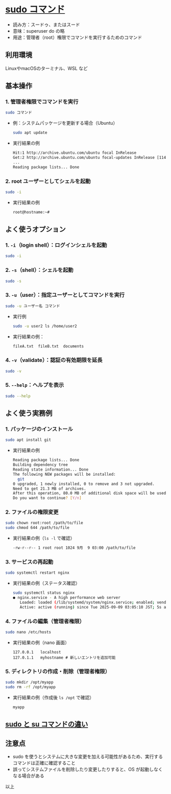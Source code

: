 # [sudo コマンド](sudo.md)

- 読み方：スードゥ、またはスード
- 意味：superuser do の略
- 用途：管理者（root）権限でコマンドを実行するためのコマンド

## 利用環境

LinuxやmacOSのターミナル、WSL など

## 基本操作

### 1. 管理者権限でコマンドを実行

```bash
sudo コマンド
```

- 例：システムパッケージを更新する場合（Ubuntu）

  ```bash
  sudo apt update
  ```

- 実行結果の例

  ```bash
  Hit:1 http://archive.ubuntu.com/ubuntu focal InRelease
  Get:2 http://archive.ubuntu.com/ubuntu focal-updates InRelease [114 kB]
  ...
  Reading package lists... Done
  ```

### 2. root ユーザーとしてシェルを起動

```bash
sudo -i
```

- 実行結果の例

  ```bash
  root@hostname:~#
  ```

## よく使うオプション

### 1. `-i`（login shell）：ログインシェルを起動

```bash
sudo -i
```

### 2. `-s`（shell）：シェルを起動

```bash
sudo -s
```

### 3. `-u`（user）：指定ユーザーとしてコマンドを実行

```bash
sudo -u ユーザー名 コマンド
```

- 実行例

  ```bash
  sudo -u user2 ls /home/user2
  ```

- 実行結果の例：

  ```bash
  fileA.txt  fileB.txt  documents
  ```

### 4. `-v`（validate）：認証の有効期限を延長

```bash
sudo -v
```

### 5. `--help`：ヘルプを表示

```bash
sudo --help
```

## よく使う実務例

### 1. パッケージのインストール

```bash
sudo apt install git
```

- 実行結果の例

  ```bash
  Reading package lists... Done
  Building dependency tree
  Reading state information... Done
  The following NEW packages will be installed:
    git
  0 upgraded, 1 newly installed, 0 to remove and 3 not upgraded.
  Need to get 21.3 MB of archives.
  After this operation, 80.0 MB of additional disk space will be used.
  Do you want to continue? [Y/n]
  ```

### 2. ファイルの権限変更

```bash
sudo chown root:root /path/to/file
sudo chmod 644 /path/to/file
```

- 実行結果の例（`ls -l` で確認）

  ```bash
  -rw-r--r-- 1 root root 1024 9月  9 03:00 /path/to/file
  ```

### 3. サービスの再起動

```bash
sudo systemctl restart nginx
```

- 実行結果の例（ステータス確認）

  ```bash
  sudo systemctl status nginx
  ● nginx.service - A high performance web server
     Loaded: loaded (/lib/systemd/system/nginx.service; enabled; vendor preset: enabled)
     Active: active (running) since Tue 2025-09-09 03:05:10 JST; 5s ago
  ```

### 4. ファイルの編集（管理者権限）

```bash
sudo nano /etc/hosts
```

- 実行結果の例（nano 画面）

  ```
  127.0.0.1   localhost
  127.0.1.1   myhostname # 新しいエントリを追加可能
  ```

### 5. ディレクトリの作成・削除（管理者権限）

```bash
sudo mkdir /opt/myapp
sudo rm -rf /opt/myapp
```

- 実行結果の例（作成後 `ls /opt` で確認）

  ```bash
  myapp
  ```

## [sudo と su コマンドの違い](sudo-su-compare.md)

## 注意点

- sudo を使うとシステムに大きな変更を加える可能性があるため、実行するコマンドは正確に確認すること
- 誤ってシステムファイルを削除したり変更したりすると、OS が起動しなくなる場合がある

以上
